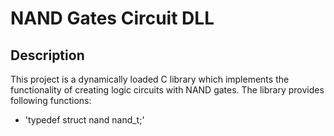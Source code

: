 # NAND Gates Circuit DLL

## Description

This project is a dynamically loaded C library which implements the functionality of creating logic circuits with NAND gates.
The library provides following functions:
- 'typedef struct nand nand_t;'
